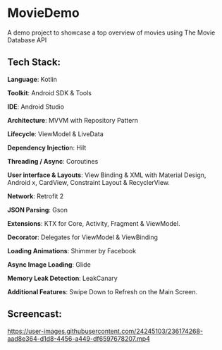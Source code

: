 # MovieDemo
A demo project to showcase a top overview of movies using The Movie Database API

## Tech Stack:

**Language**: Kotlin

**Toolkit**: Android SDK & Tools

**IDE**: Android Studio

**Architecture**: MVVM with Repository Pattern

**Lifecycle**: ViewModel & LiveData

**Dependency Injectio**n: Hilt

**Threading / Async**: Coroutines

**User interface & Layouts**: View Binding & XML with Material Design, Android x, CardView, Constraint Layout & RecyclerView.

**Network**: Retrofit 2

**JSON Parsing**: Gson

**Extensions**: KTX for Core, Activity, Fragment & ViewModel.

**Decorator**: Delegates for ViewModel & ViewBinding

**Loading Animations**: Shimmer by Facebook

**Async Image Loading**: Glide

**Memory Leak Detection**: LeakCanary

**Additional Features**: Swipe Down to Refresh on the Main Screen.

## Screencast:
https://user-images.githubusercontent.com/24245103/236174268-aad8e364-d1d8-4456-a449-df6597678207.mp4
